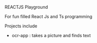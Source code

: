 REACTJS Playground

For fun filled React Js and Ts programming

Projects include
- ocr-app : takes a picture and finds text
